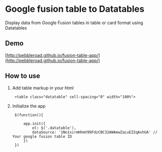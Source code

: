 # Google fusion table to Datatables

Display data from Google Fusion tables in table or card format using Datatables

## Demo

[http://pebbleroad.github.io/fusion-table-app/](http://pebbleroad.github.io/fusion-table-app/)

## How to use

1. Add table markup in your html

        <table class="datatable" cell-spacing="0" width="100%">
    

2. Initialize the app

        $(function(){

            app.init({
                el: $('.datatable'),
                dataSource: '1No1xirmHhmV99FdzCBC32AWAmwZaLuEZ2qAxhUA' // Your google fusion table ID
            })
        })